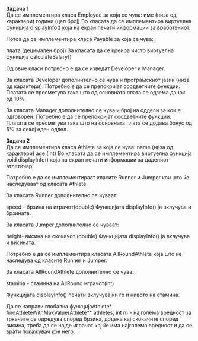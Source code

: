 **Задача 1** <br>
Да се имплементира класа Employee за која се чува:
име (низа од карактери)
години (цел број)
Во класата да се имплементира виртуелна функција displayInfo() која на екран печати информации за вработениот.

Потоа да се имплементира класа Payable за која се чува:

плата (децимален број)
За класата да се креира чисто виртуелна функција calculateSalary()

Од овие класи потребно е да се изведат Developer и Manager. 

За класата Developer дополнително се чува и програмскиот јазик (низа од карактери). Потребно е да се препокријат соодветните функции. Платата се пресметува така што од основната плата се одзема данок од 10%.

За класата Manager дополнително се чува и број на оддели за кои е одговорен. Потребно е да се препокријат соодветните функции. Платата се пресметува така што на основната плата се додава бонус од 5% за секој еден оддел. 

**Задача 2** <br>
Да се имплементира класа Athlete за која се чува:
name (низа од карактери)
age (int)
Во класата да се имплементира виртуелна функција void displayInfo() која на екран печати информации за дадениот атлетичар.

Потребно е да се имплементираат класите Runner и Jumper кои што ќе наследуваат од класата Athlete.

За класата Runner дополнително се чуваат:

speed - брзина на играчот(double)
Функцијата displayInfo() ја вклучува и брзината.

За класата Jumper дополнително се чуваат:

height- висина на скокачот (double)
Функцијата displayInfo() ја вклучува и висината.


Потребно е да се имплементира класата AllRoundAthlete која што ќе наследува од класите Runner и Jumper.

За класата AllRoundAthlete дополнително се чува:

stamina - стамина на AllRound играчот(int)

Функцијата displayInfo() печати вклучувајќи го и нивото на стамина.

Да се направи глобална функцијаAthlete* findAthleteWithMaxValue(Athlete** athletes, int n) - најголема вредност за тркачите се одредува според брзина, додека кај скокачите според висина, треба да се најде играчот кој ќе има најголема вредност и да се врати покажувач кон него.
